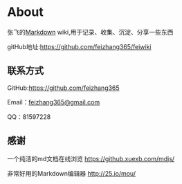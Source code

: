 # About

张飞的[Markdown](http://baike.baidu.com/link?url=c_sKelKchrRuMuZ7fDjDetmXhkYw_CGecVclgsa9OO_OOusA9CVpcmY1NDKeyl06YGdlQhV-s7hnfkR8O4UEmK) wiki,用于记录、收集、沉淀、分享一些东西

gitHub地址:https://github.com/feizhang365/feiwiki


## 联系方式 

GitHub:https://github.com/feizhang365

Email：feizhang365@gmail.com

QQ：81597228  

## 感谢
一个纯洁的md文档在线浏览 https://github.xuexb.com/mdjs/

非常好用的Markdown编辑器 http://25.io/mou/




